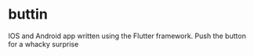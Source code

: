 # buttin
IOS and Android app written using the Flutter framework.  Push the button for a whacky surprise 
